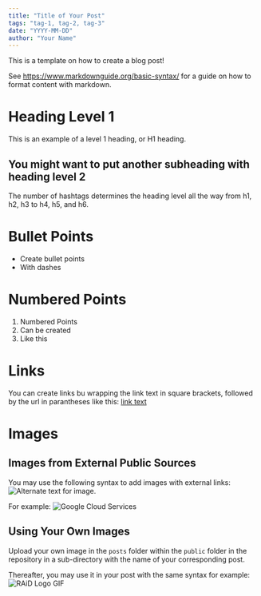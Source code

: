 ```yaml
---
title: "Title of Your Post"
tags: "tag-1, tag-2, tag-3"
date: "YYYY-MM-DD"
author: "Your Name"
---
```


This is a template on how to create a blog post!

See https://www.markdownguide.org/basic-syntax/ for a guide on how to format content with markdown.

# Heading Level 1
This is an example of a level 1 heading, or H1 heading.

## You might want to put another subheading with heading level 2
The number of hashtags determines the heading level all the way from h1, h2, h3 to h4, h5, and h6.

# Bullet Points
- Create bullet points
- With dashes

# Numbered Points
1. Numbered Points
2. Can be created
3. Like this

# Links
You can create links bu wrapping the link text in square brackets, followed by the url in parantheses like this: [link text](https://www.markdownguide.org/basic-syntax/)

# Images

## Images from External Public Sources
You may use the following syntax to add images with external links: ![Alternate text for image](<link to image>). 

For example:
![Google Cloud Services](https://s3-ap-southeast-1.amazonaws.com/spaculus/cdns/images/google-cloud-img.jpg)

## Using Your Own Images
Upload your own image in the `posts` folder within the `public` folder in the repository in a sub-directory with the name of your corresponding post.

Thereafter, you may use it in your post with the same syntax for example:
![RAiD Logo GIF](/posts/raid-landing-page/1.gif)








